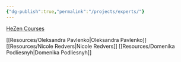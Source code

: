 ```yaml
---
{"dg-publish":true,"permalink":"/projects/experts/"}
---
```



[HeZen Courses](https://healthclub.hezen.us/)

[[Resources/Oleksandra Pavlenko\|Oleksandra Pavlenko]]
[[Resources/Nicole Redvers\|Nicole Redvers]]
[[Resources/Domenika Podliesnyh\|Domenika Podliesnyh]]